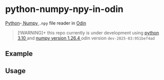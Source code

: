 # python-numpy-npy-in-odin

[Python]( https://www.python.org/ )-[ Numpy ](https://github.com/numpy/numpy) `.npy` file reader in [ Odin ](https://odin-lang.org/)

> [!WARNING]+
> this repo currently is under development using [ python 3.10 ](https://www.python.org/downloads/release/python-31016/) and [ numpy version 1.26.4 ](https://numpy.org/devdocs/release/1.26.4-notes.html)
> odin version `dev-2025-03:951bef4ad`


## Example

## Usage


